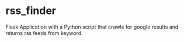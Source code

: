 # rss_finder

Flask Application with a Python script that crawls for google results and returns rss feeds from keyword.
